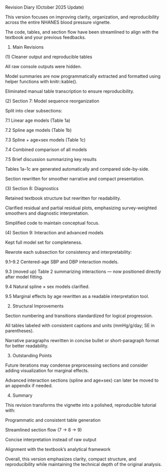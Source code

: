 Revision Diary (October 2025 Update)

This version focuses on improving clarity, organization, and reproducibility across the entire NHANES blood pressure vignette. 

The code, tables, and section flow have been streamlined to align with the textbook and your previous feedbacks.

1. Main Revisions

(1) Cleaner output and reproducible tables

All raw console outputs were hidden.

Model summaries are now programmatically extracted and formatted using helper functions with knitr::kable().

Eliminated manual table transcription to ensure reproducibility.

(2) Section 7: Model sequence reorganization

Split into clear subsections:

7.1 Linear age models (Table 1a)

7.2 Spline age models (Table 1b)

7.3 Spline + age×sex models (Table 1c)

7.4 Combined comparison of all models

7.5 Brief discussion summarizing key results

Tables 1a–1c are generated automatically and compared side-by-side.

Section rewritten for smoother narrative and compact presentation.

(3) Section 8: Diagnostics 

Retained textbook structure but rewritten for readability.

Clarified residual and partial residual plots, emphasizing survey-weighted smoothers and diagnostic interpretation.

Simplified code to maintain conceptual focus.

(4) Section 9: Interaction and advanced models

Kept full model set for completeness.

Rewrote each subsection for consistency and interpretability:

9.1–9.2 Centered-age SBP and DBP interaction models.

9.3 (moved up) Table 2 summarizing interactions — now positioned directly after model fitting.

9.4 Natural spline × sex models clarified.

9.5 Marginal effects by age rewritten as a readable interpretation tool.

2. Structural Improvements

Section numbering and transitions standardized for logical progression.

All tables labeled with consistent captions and units (mmHg/g/day; SE in parentheses).

Narrative paragraphs rewritten in concise bullet or short-paragraph format for better readability.

3. Outstanding Points

Future iterations may condense preprocessing sections and consider adding visualization for marginal effects.

Advanced interaction sections (spline and age×sex) can later be moved to an appendix if needed.

4. Summary

This revision transforms the vignette into a polished, reproducible tutorial with:

Programmatic and consistent table generation

Streamlined section flow (7 → 8 → 9)

Concise interpretation instead of raw output

Alignment with the textbook’s analytical framework

Overall, this version emphasizes clarity, compact structure, and reproducibility while maintaining the technical depth of the original analysis.
